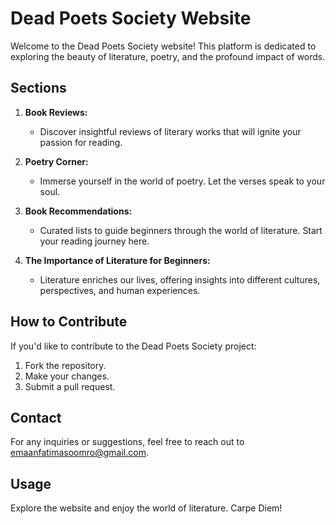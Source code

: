 # Dead Poets Society Website

Welcome to the Dead Poets Society website! This platform is dedicated to exploring the beauty of literature, poetry, and the profound impact of words.

## Sections

1. **Book Reviews:**
   - Discover insightful reviews of literary works that will ignite your passion for reading.

2. **Poetry Corner:**
   - Immerse yourself in the world of poetry. Let the verses speak to your soul.

3. **Book Recommendations:**
   - Curated lists to guide beginners through the world of literature. Start your reading journey here.

4. **The Importance of Literature for Beginners:**
   - Literature enriches our lives, offering insights into different cultures, perspectives, and human experiences.

## How to Contribute

If you'd like to contribute to the Dead Poets Society project:

1. Fork the repository.
2. Make your changes.
3. Submit a pull request.

## Contact

For any inquiries or suggestions, feel free to reach out to emaanfatimasoomro@gmail.com.

## Usage

Explore the website and enjoy the world of literature. Carpe Diem!
